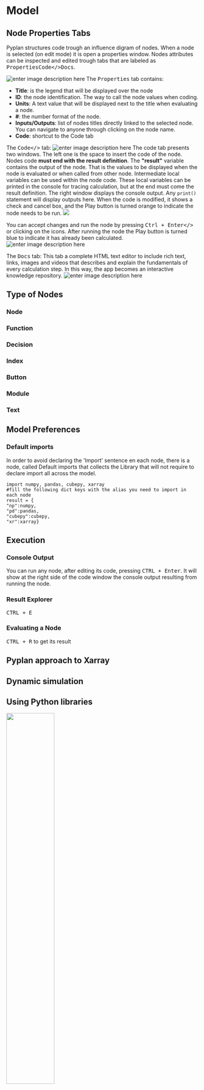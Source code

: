 # Model
## Node Properties Tabs
Pyplan structures code trough an influence digram of nodes. When a node is selected (on edit mode) it is open a properties window. Nodes attributes can be inspected and edited trough tabs that are labeled as <kbd>Properties</kbd><kbd>Code</></kbd><kbd>Docs</kbd>.

![enter image description here](http://img.pyplan.org/model-node-prop1.png)
The <kbd>Properties</kbd> tab contains:

 - **Title**: is the legend that will be displayed over the node
 - **ID**: the node identification. The way to call the node values when coding.
 - **Units**: A text value that will be displayed next to the title when evaluating a node.
 - **#**: the number format of the node.
 - **Inputs/Outputs**: list of nodes titles directly linked to the selected node. You can navigate to anyone through clicking on the node name.
 - **Code**: shortcut to the Code tab

The <kbd>Code</></kbd> tab:
![enter image description here](http://img.pyplan.org/model-code-tab1.png)
The code tab presents two windows. The left one is the space to insert the code of the node.
Nodes code **must end with the result definition**. The **"result"** variable contains the output of the node. That is the values to be displayed when the node is evaluated or when called from other node.
Intermediate local variables can be used within the node code. These local variables can be printed in the console for tracing calculation, but at the end must come the result definition.
The right window displays the console output. Any `print()` statement will display outputs here.
When the code is modified, it shows a check and cancel box, and the Play button is turned orange to indicate the node needs to be run. 
 ![](http://img.pyplan.org/model-orange.png)

You can accept changes and run the node by pressing <kbd>Ctrl + Enter</></kbd> or clicking on the icons. 
After running the node the Play button is turned blue to indicate it has already been calculated.
![enter image description here](http://img.pyplan.org/model-blue.png)

The <kbd>Docs</kbd> tab:
This tab a complete HTML text editor to include rich text, links, images and videos that describes and explain the fundamentals of every calculation step. In this way, the app becomes an interactive knowledge repository.
![enter image description here](http://img.pyplan.org/model-docs.png)
## Type of Nodes
### Node
### Function
### Decision
### Index
### Button
### Module
### Text

## Model Preferences

### Default imports
In order to avoid declaring the 'Import' sentence en each node, there is a node, called Default imports that collects the Library that will not require to declare import all across the model.

    import numpy, pandas, cubepy, xarray
    #fill the following dict keys with the alias you need to import in each node
    result = {
    "np":numpy,
    "pd":pandas,
    "cubepy":cubepy,
    "xr":xarray}

## Execution

### Console Output
You can run any node, after editing its code, pressing <kbd>CTRL + Enter</kbd>.
It will show at the right side of the code window the console output resulting from running the node.

### Result Explorer
<kbd>CTRL + E</kbd>
### Evaluating a Node
<kbd>CTRL + R</kbd> to get its result


## Pyplan approach to Xarray
## Dynamic simulation
## Using Python libraries


<img src="model-orange.png" width="50%" height="50%" />
<i class="icon-file"></i>
<i class="fa fa-folder-open"></i>
<!--stackedit_data:
eyJoaXN0b3J5IjpbNDEyNzkxODY4LC02NzM0NDUyNTksMTMyOD
QyNTI4NywxOTI3OTI1MTkwLDk3MDk3MjMsLTEyODA1Nzg5MDUs
MTIyNDM2OTE0NSw4OTA3MjQ3NTgsMTgxNDkxNzAsMTkxMzgyMz
EyLC02ODI4MDY0MDEsNDQ1OTM0NzI3LDYxMjQ5MDUxLC0zNTI3
Mjc4MjcsLTc0NTI2MTE3OSwzNzQ4NjMwNzksNzU5MjkyNzg4LD
E1ODE2OTEwMjcsLTIwODAzMDQ3OTcsLTQxNzA5NjM3XX0=
-->